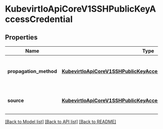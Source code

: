# KubevirtIoApiCoreV1SSHPublicKeyAccessCredential

## Properties
Name | Type | Description | Notes
------------ | ------------- | ------------- | -------------
**propagation_method** | [**KubevirtIoApiCoreV1SSHPublicKeyAccessCredentialPropagationMethod**](KubevirtIoApiCoreV1SSHPublicKeyAccessCredentialPropagationMethod.md) | PropagationMethod represents how the public key is injected into the vm guest. | 
**source** | [**KubevirtIoApiCoreV1SSHPublicKeyAccessCredentialSource**](KubevirtIoApiCoreV1SSHPublicKeyAccessCredentialSource.md) | Source represents where the public keys are pulled from | 

[[Back to Model list]](../README.md#documentation-for-models) [[Back to API list]](../README.md#documentation-for-api-endpoints) [[Back to README]](../README.md)


